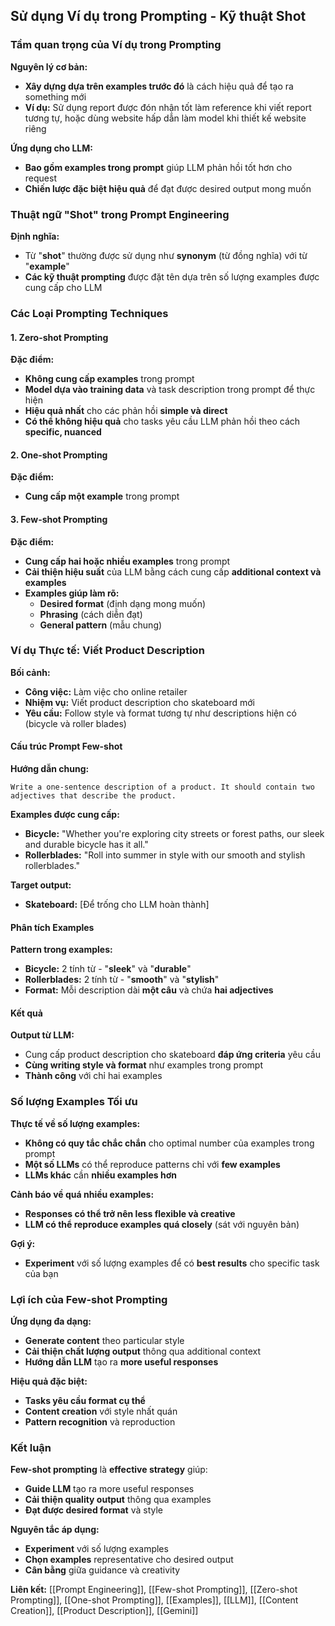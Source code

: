 ## Sử dụng Ví dụ trong Prompting - Kỹ thuật Shot

### Tầm quan trọng của Ví dụ trong Prompting

**Nguyên lý cơ bản:**

- **Xây dựng dựa trên examples trước đó** là cách hiệu quả để tạo ra something mới
- **Ví dụ:** Sử dụng report được đón nhận tốt làm reference khi viết report tương tự, hoặc dùng website hấp dẫn làm model khi thiết kế website riêng

**Ứng dụng cho LLM:**

- **Bao gồm examples trong prompt** giúp LLM phản hồi tốt hơn cho request
- **Chiến lược đặc biệt hiệu quả** để đạt được desired output mong muốn


### Thuật ngữ "Shot" trong Prompt Engineering

**Định nghĩa:**

- Từ "**shot**" thường được sử dụng như **synonym** (từ đồng nghĩa) với từ "**example**"
- **Các kỹ thuật prompting** được đặt tên dựa trên số lượng examples được cung cấp cho LLM


### Các Loại Prompting Techniques

#### 1. Zero-shot Prompting

**Đặc điểm:**

- **Không cung cấp examples** trong prompt
- **Model dựa vào training data** và task description trong prompt để thực hiện
- **Hiệu quả nhất** cho các phản hồi **simple và direct**
- **Có thể không hiệu quả** cho tasks yêu cầu LLM phản hồi theo cách **specific, nuanced**


#### 2. One-shot Prompting

**Đặc điểm:**

- **Cung cấp một example** trong prompt


#### 3. Few-shot Prompting

**Đặc điểm:**

- **Cung cấp hai hoặc nhiều examples** trong prompt
- **Cải thiện hiệu suất** của LLM bằng cách cung cấp **additional context và examples**
- **Examples giúp làm rõ:**
    - **Desired format** (định dạng mong muốn)
    - **Phrasing** (cách diễn đạt)
    - **General pattern** (mẫu chung)


### Ví dụ Thực tế: Viết Product Description

**Bối cảnh:**

- **Công việc:** Làm việc cho online retailer
- **Nhiệm vụ:** Viết product description cho skateboard mới
- **Yêu cầu:** Follow style và format tương tự như descriptions hiện có (bicycle và roller blades)


#### Cấu trúc Prompt Few-shot

**Hướng dẫn chung:**

```
Write a one-sentence description of a product. It should contain two adjectives that describe the product.
```

**Examples được cung cấp:**

- **Bicycle:** "Whether you're exploring city streets or forest paths, our sleek and durable bicycle has it all."
- **Rollerblades:** "Roll into summer in style with our smooth and stylish rollerblades."

**Target output:**

- **Skateboard:** [Để trống cho LLM hoàn thành]


#### Phân tích Examples

**Pattern trong examples:**

- **Bicycle:** 2 tính từ - "**sleek**" và "**durable**"
- **Rollerblades:** 2 tính từ - "**smooth**" và "**stylish**"
- **Format:** Mỗi description dài **một câu** và chứa **hai adjectives**


#### Kết quả

**Output từ LLM:**

- Cung cấp product description cho skateboard **đáp ứng criteria** yêu cầu
- **Cùng writing style và format** như examples trong prompt
- **Thành công** với chỉ hai examples


### Số lượng Examples Tối ưu

**Thực tế về số lượng examples:**

- **Không có quy tắc chắc chắn** cho optimal number của examples trong prompt
- **Một số LLMs** có thể reproduce patterns chỉ với **few examples**
- **LLMs khác** cần **nhiều examples hơn**

**Cảnh báo về quá nhiều examples:**

- **Responses có thể trở nên less flexible và creative**
- **LLM có thể reproduce examples quá closely** (sát với nguyên bản)

**Gợi ý:**

- **Experiment** với số lượng examples để có **best results** cho specific task của bạn


### Lợi ích của Few-shot Prompting

**Ứng dụng đa dạng:**

- **Generate content** theo particular style
- **Cải thiện chất lượng output** thông qua additional context
- **Hướng dẫn LLM** tạo ra **more useful responses**

**Hiệu quả đặc biệt:**

- **Tasks yêu cầu format cụ thể**
- **Content creation** với style nhất quán
- **Pattern recognition** và reproduction


### Kết luận

**Few-shot prompting** là **effective strategy** giúp:

- **Guide LLM** tạo ra more useful responses
- **Cải thiện quality output** thông qua examples
- **Đạt được desired format** và style

**Nguyên tắc áp dụng:**

- **Experiment** với số lượng examples
- **Chọn examples** representative cho desired output
- **Cân bằng** giữa guidance và creativity

**Liên kết:** [[Prompt Engineering]], [[Few-shot Prompting]], [[Zero-shot Prompting]], [[One-shot Prompting]], [[Examples]], [[LLM]], [[Content Creation]], [[Product Description]], [[Gemini]]

